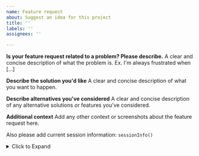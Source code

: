 ```yaml
---
name: Feature request
about: Suggest an idea for this project
title: ''
labels: ''
assignees: ''

---
```


**Is your feature request related to a problem? Please describe.**
A clear and concise description of what the problem is. Ex. I'm always frustrated when [...]

**Describe the solution you'd like**
A clear and concise description of what you want to happen.

**Describe alternatives you've considered**
A clear and concise description of any alternative solutions or features you've considered.

**Additional context**
Add any other context or screenshots about the feature request here.

Also please add current session information: `sessionInfo()`

<details>
<summary>Click to Expand</summary>

``` r
sessionInfo()
#> R version 4.1.1 (2021-08-10)
#> Platform: x86_64-pc-linux-gnu (64-bit)
#> Running under: Ubuntu 20.04.6 LTS
#> 
#> Matrix products: default
#> BLAS:   /usr/lib/x86_64-linux-gnu/atlas/libblas.so.3.10.3
#> LAPACK: /usr/lib/x86_64-linux-gnu/atlas/liblapack.so.3.10.3
#> 
#> locale:
#>  [1] LC_CTYPE=en_BW.UTF-8       LC_NUMERIC=C              
#>  [3] LC_TIME=en_BW.UTF-8        LC_COLLATE=en_BW.UTF-8    
#>  [5] LC_MONETARY=en_BW.UTF-8    LC_MESSAGES=en_BW.UTF-8   
#>  [7] LC_PAPER=en_BW.UTF-8       LC_NAME=C                 
#>  [9] LC_ADDRESS=C               LC_TELEPHONE=C            
#> [11] LC_MEASUREMENT=en_BW.UTF-8 LC_IDENTIFICATION=C       
#> 
#> attached base packages:
#> [1] stats     graphics  grDevices utils     datasets  methods   base     
#> 
#> other attached packages:
#> [1] logger_0.2.1  quantec_0.1.0
#> 
#> loaded via a namespace (and not attached):
#>  [1] pillar_1.9.0      compiler_4.1.1    highr_0.9         R.methodsS3_1.8.1
#>  [5] R.utils_2.11.0    tools_4.1.1       bit_4.0.4         digest_0.6.29    
#>  [9] lubridate_1.8.0   jsonlite_1.7.2    evaluate_0.14     lifecycle_1.0.3  
#> [13] tibble_3.2.1      R.cache_0.15.0    pkgconfig_2.0.3   rlang_1.1.0      
#> [17] reprex_2.0.1      cli_3.6.1         rstudioapi_0.13   parallel_4.1.1   
#> [21] curl_4.3.2        yaml_2.2.1        xfun_0.38         fastmap_1.1.0    
#> [25] httr_1.4.2        withr_2.5.0       styler_1.6.2      stringr_1.5.0    
#> [29] dplyr_1.1.1       knitr_1.37        hms_1.1.1         generics_0.1.3   
#> [33] fs_1.6.1          vctrs_0.6.1       bit64_4.0.5       tidyselect_1.2.0 
#> [37] snakecase_0.11.0  glue_1.6.2        R6_2.5.1          fansi_0.5.0      
#> [41] vroom_1.5.5       rmarkdown_2.11    tzdb_0.3.0        readr_2.0.2      
#> [45] purrr_1.0.1       magrittr_2.0.3    scales_1.2.1      ellipsis_0.3.2   
#> [49] backports_1.4.1   htmltools_0.5.5   colorspace_2.0-2  utf8_1.2.2       
#> [53] stringi_1.7.6     munsell_0.5.0     crayon_1.4.1      R.oo_1.24.0
```
</details>
